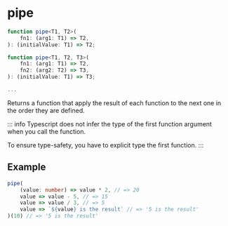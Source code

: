 # pipe

```ts
function pipe<T1, T2>(
    fn1: (arg1: T1) => T2,
): (initialValue: T1) => T2;

function pipe<T1, T2, T3>(
    fn1: (arg1: T1) => T2,
    fn2: (arg2: T2) => T3,
): (initialValue: T1) => T3;

...
```

Returns a function that apply the result of each function to the next one in the order they are defined.

::: info
Typescript does not infer the type of the first function argument when you call the function.

To ensure type-safety, you have to explicit type the first function.
:::

## Example

```ts
pipe(
    (value: number) => value * 2, // => 20
    value => value - 5, // => 15
    value => value / 3, // => 5
    value => `${value} is the result` // => '5 is the result'
)(10) // => '5 is the result'
```

